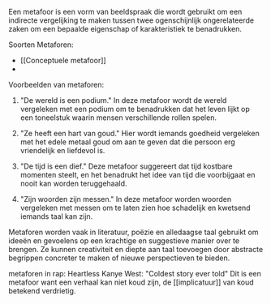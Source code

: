 Een metafoor is een vorm van beeldspraak die wordt gebruikt om een indirecte vergelijking te maken tussen twee ogenschijnlijk ongerelateerde zaken om een bepaalde eigenschap of karakteristiek te benadrukken. 

Soorten Metaforen:
- [[Conceptuele metafoor]]
- 



Voorbeelden van metaforen:

1. "De wereld is een podium." In deze metafoor wordt de wereld vergeleken met een podium om te benadrukken dat het leven lijkt op een toneelstuk waarin mensen verschillende rollen spelen.
    
2. "Ze heeft een hart van goud." Hier wordt iemands goedheid vergeleken met het edele metaal goud om aan te geven dat die persoon erg vriendelijk en liefdevol is.
    
3. "De tijd is een dief." Deze metafoor suggereert dat tijd kostbare momenten steelt, en het benadrukt het idee van tijd die voorbijgaat en nooit kan worden teruggehaald.
    
4. "Zijn woorden zijn messen." In deze metafoor worden woorden vergeleken met messen om te laten zien hoe schadelijk en kwetsend iemands taal kan zijn.
    

Metaforen worden vaak in literatuur, poëzie en alledaagse taal gebruikt om ideeën en gevoelens op een krachtige en suggestieve manier over te brengen. Ze kunnen creativiteit en diepte aan taal toevoegen door abstracte begrippen concreter te maken of nieuwe perspectieven te bieden.

metaforen in rap: 
Heartless Kanye West:
"Coldest story ever told"
Dit is een metafoor want een verhaal kan niet koud zijn, de [[implicatuur]] van koud betekend verdrietig.

